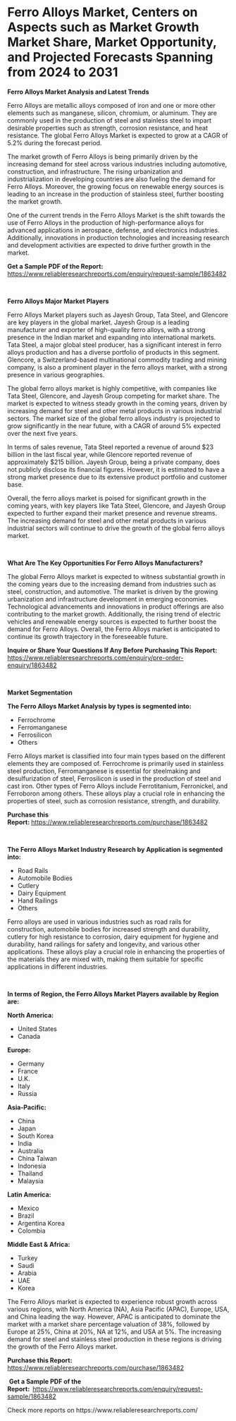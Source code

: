 <p><h1>Ferro Alloys Market, Centers on Aspects such as Market Growth Market Share, Market Opportunity, and Projected Forecasts Spanning from 2024 to 2031</h1></p><p><strong>Ferro Alloys Market Analysis and Latest Trends</strong></p>
<p><p>Ferro Alloys are metallic alloys composed of iron and one or more other elements such as manganese, silicon, chromium, or aluminum. They are commonly used in the production of steel and stainless steel to impart desirable properties such as strength, corrosion resistance, and heat resistance. The global Ferro Alloys Market is expected to grow at a CAGR of 5.2% during the forecast period.</p><p>The market growth of Ferro Alloys is being primarily driven by the increasing demand for steel across various industries including automotive, construction, and infrastructure. The rising urbanization and industrialization in developing countries are also fueling the demand for Ferro Alloys. Moreover, the growing focus on renewable energy sources is leading to an increase in the production of stainless steel, further boosting the market growth.</p><p>One of the current trends in the Ferro Alloys Market is the shift towards the use of Ferro Alloys in the production of high-performance alloys for advanced applications in aerospace, defense, and electronics industries. Additionally, innovations in production technologies and increasing research and development activities are expected to drive further growth in the market.</p></p>
<p><strong>Get a Sample PDF of the Report:&nbsp;</strong> <a href="https://www.reliableresearchreports.com/enquiry/request-sample/1863482">https://www.reliableresearchreports.com/enquiry/request-sample/1863482</a></p>
<p>&nbsp;</p>
<p><strong>Ferro Alloys Major Market Players</strong></p>
<p><p>Ferro Alloys Market players such as Jayesh Group, Tata Steel, and Glencore are key players in the global market. Jayesh Group is a leading manufacturer and exporter of high-quality ferro alloys, with a strong presence in the Indian market and expanding into international markets. Tata Steel, a major global steel producer, has a significant interest in ferro alloys production and has a diverse portfolio of products in this segment. Glencore, a Switzerland-based multinational commodity trading and mining company, is also a prominent player in the ferro alloys market, with a strong presence in various geographies.</p><p>The global ferro alloys market is highly competitive, with companies like Tata Steel, Glencore, and Jayesh Group competing for market share. The market is expected to witness steady growth in the coming years, driven by increasing demand for steel and other metal products in various industrial sectors. The market size of the global ferro alloys industry is projected to grow significantly in the near future, with a CAGR of around 5% expected over the next five years.</p><p>In terms of sales revenue, Tata Steel reported a revenue of around $23 billion in the last fiscal year, while Glencore reported revenue of approximately $215 billion. Jayesh Group, being a private company, does not publicly disclose its financial figures. However, it is estimated to have a strong market presence due to its extensive product portfolio and customer base.</p><p>Overall, the ferro alloys market is poised for significant growth in the coming years, with key players like Tata Steel, Glencore, and Jayesh Group expected to further expand their market presence and revenue streams. The increasing demand for steel and other metal products in various industrial sectors will continue to drive the growth of the global ferro alloys market.</p></p>
<p>&nbsp;</p>
<p><strong>What Are The Key Opportunities For Ferro Alloys Manufacturers?</strong></p>
<p><p>The global Ferro Alloys market is expected to witness substantial growth in the coming years due to the increasing demand from industries such as steel, construction, and automotive. The market is driven by the growing urbanization and infrastructure development in emerging economies. Technological advancements and innovations in product offerings are also contributing to the market growth. Additionally, the rising trend of electric vehicles and renewable energy sources is expected to further boost the demand for Ferro Alloys. Overall, the Ferro Alloys market is anticipated to continue its growth trajectory in the foreseeable future.</p></p>
<p><strong>Inquire or Share Your Questions If Any Before Purchasing This Report:</strong> <a href="https://www.reliableresearchreports.com/enquiry/pre-order-enquiry/1863482">https://www.reliableresearchreports.com/enquiry/pre-order-enquiry/1863482</a></p>
<p>&nbsp;</p>
<p><strong>Market Segmentation</strong></p>
<p><strong>The Ferro Alloys Market Analysis by types is segmented into:</strong></p>
<p><ul><li>Ferrochrome</li><li>Ferromanganese</li><li>Ferrosilicon</li><li>Others</li></ul></p>
<p><p>Ferro Alloys market is classified into four main types based on the different elements they are composed of. Ferrochrome is primarily used in stainless steel production, Ferromanganese is essential for steelmaking and desulfurization of steel, Ferrosilicon is used in the production of steel and cast iron. Other types of Ferro Alloys include Ferrotitanium, Ferronickel, and Ferroboron among others. These alloys play a crucial role in enhancing the properties of steel, such as corrosion resistance, strength, and durability.</p></p>
<p><strong>Purchase this Report:&nbsp;</strong><a href="https://www.reliableresearchreports.com/purchase/1863482">https://www.reliableresearchreports.com/purchase/1863482</a></p>
<p>&nbsp;</p>
<p><strong>The Ferro Alloys Market Industry Research by Application is segmented into:</strong></p>
<p><ul><li>Road Rails</li><li>Automobile Bodies</li><li>Cutlery</li><li>Dairy Equipment</li><li>Hand Railings</li><li>Others</li></ul></p>
<p><p>Ferro alloys are used in various industries such as road rails for construction, automobile bodies for increased strength and durability, cutlery for high resistance to corrosion, dairy equipment for hygiene and durability, hand railings for safety and longevity, and various other applications. These alloys play a crucial role in enhancing the properties of the materials they are mixed with, making them suitable for specific applications in different industries.</p></p>
<p>&nbsp;</p>
<p><strong>In terms of Region, the Ferro Alloys Market Players available by Region are:</strong></p>
<p>
    <p> <strong> North America: </strong>
        <ul>
            <li>United States</li>
            <li>Canada</li>
        </ul>
        </p> 
    <p> <strong> Europe: </strong>
        <ul>
            <li>Germany</li>
            <li>France</li>
            <li>U.K.</li>
            <li>Italy</li>
            <li>Russia</li>
        </ul>
        </p> 
    <p> <strong> Asia-Pacific: </strong>
        <ul>
            <li>China</li>
            <li>Japan</li>
            <li>South Korea</li>
            <li>India</li>
            <li>Australia</li>
            <li>China Taiwan</li>
            <li>Indonesia</li>
            <li>Thailand</li>
            <li>Malaysia</li>
        </ul>
        </p> 
    <p> <strong> Latin America: </strong>
        <ul>
            <li>Mexico</li>
            <li>Brazil</li>
            <li>Argentina Korea</li>
            <li>Colombia</li>
        </ul>
        </p> 
    <p> <strong> Middle East & Africa: </strong>
        <ul>
            <li>Turkey</li>
            <li>Saudi</li>
            <li>Arabia</li>
            <li>UAE</li>
            <li>Korea</li>
        </ul>
    </p>
    </p>
<p><p>The Ferro Alloys market is expected to experience robust growth across various regions, with North America (NA), Asia Pacific (APAC), Europe, USA, and China leading the way. However, APAC is anticipated to dominate the market with a market share percentage valuation of 38%, followed by Europe at 25%, China at 20%, NA at 12%, and USA at 5%. The increasing demand for steel and stainless steel production in these regions is driving the growth of the Ferro Alloys market.</p></p>
<p><strong>Purchase this Report: </strong><a href="https://www.reliableresearchreports.com/purchase/1863482">https://www.reliableresearchreports.com/purchase/1863482</a></p>
<p>&nbsp;<strong>Get a Sample PDF of the Report:&nbsp;&nbsp;</strong><a href="https://www.reliableresearchreports.com/enquiry/request-sample/1863482">https://www.reliableresearchreports.com/enquiry/request-sample/1863482</a></p>
<p><strong></strong></p>
<p>Check more reports on https://www.reliableresearchreports.com/</p>